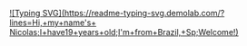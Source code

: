 [![Typing SVG](https://readme-typing-svg.demolab.com/?lines=Hi,+my+name's+ Nicolas;I+have19+years+old;I'm+from+Brazil,+Sp;Welcome!)](https://git.io/typing-svg)